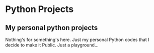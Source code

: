 # Python Projects

## My personal python projects

Nothing's for something's here. Just my personal Python codes that I decide to make it Public. Just a playground...


